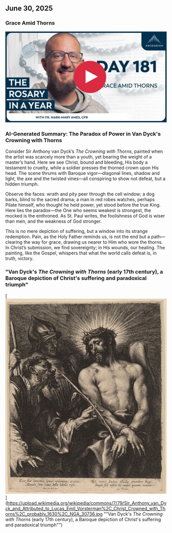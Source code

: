 ## June 30, 2025

### Grace Amid Thorns

[![Grace Amid Thorns](/June/jpgs/Day181.jpg)](https://youtu.be/KxjaIDrqcQg "Grace Amid Thorns")

### AI-Generated Summary: The Paradox of Power in Van Dyck's Crowning with Thorns

Consider Sir Anthony van Dyck’s _The Crowning with Thorns_, painted when the artist was scarcely more than a youth, yet bearing the weight of a master’s hand. Here we see Christ, bound and bleeding, His body a testament to cruelty, while a soldier presses the thorned crown upon His head. The scene thrums with Baroque vigor—diagonal lines, shadow and light, the axe and the twisted vines—all conspiring to show not defeat, but a hidden triumph.

Observe the faces: wrath and pity peer through the cell window; a dog barks, blind to the sacred drama; a man in red robes watches, perhaps Pilate himself, who thought he held power, yet stood before the true King. Here lies the paradox—the One who seems weakest is strongest, the mocked is the enthroned. As St. Paul writes, the foolishness of God is wiser than men, and the weakness of God stronger.

This is no mere depiction of suffering, but a window into its strange redemption. Pain, as the Holy Father reminds us, is not the end but a path—clearing the way for grace, drawing us nearer to Him who wore the thorns. In Christ’s submission, we find sovereignty; in His wounds, our healing. The painting, like the Gospel, whispers that what the world calls defeat is, in truth, victory.

### "Van Dyck's _The Crowning with Thorns_ (early 17th century), a Baroque depiction of Christ's suffering and paradoxical triumph"

\[!["Van Dyck's The Crowning with Thorns (early 17th century), a Baroque depiction of Christ's suffering and paradoxical triumph"](June/jpgs/crowningthornsdyck17th.jpg)\](<https://upload.wikimedia.org/wikipedia/commons/7/79/Sir_Anthony_van_Dyck_and_Attributed_to_Lucas_Emil_Vorsterman%2C_Christ_Crowned_with_Thorns%2C_probably_1630%2C_NGA_30736.jpg> ""Van Dyck's _The Crowning with Thorns_ (early 17th century), a Baroque depiction of Christ's suffering and paradoxical triumph"")

